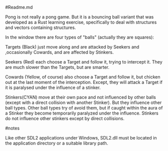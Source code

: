 #Readme.md

Pong is not really a pong game.  But it is a bouncing ball variant that was developed as a Rust learning exercise, specifically to deal with structures and vectors containing structures. 

In the window there are four types of "balls" (actually they are squares):

Targets (Black) just move along and are attacked by Seekers and ,occasionally Cowards, and are affected by Stinkers.

Seekers (Red) each choose a Target and follow it, trying to intercept it. They are much slower than the Targets, but are smarter. 

Cowards (Yellow, of course) also choose a Target and follow it, but chicken out at the last moment of the interception. Except, they will attack a Target if it is paralysed under the influence of a stinker.

Stinkers(CYAN) move at their own pace and not influenced by other balls (except with a direct collision with another Stinker).  But they influence other ball types.  Other ball types try of avoid them, but if caught within the aura of a Stinker they become temporarily paralyzed under the influence. Stinkers do not influence other stinkers except by direct collisions.

#notes

Like other SDL2 applications under Windows, SDL2.dll must be located in the application directory or a suitable library path. 
